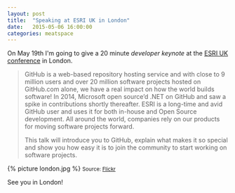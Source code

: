 ```yaml
---
layout: post
title:  "Speaking at ESRI UK in London"
date:   2015-05-06 16:00:00
categories: meatspace
---
```


On May 19th I'm going to give a 20 minute *developer keynote* at the [ESRI UK conference](http://www.esriuk.com/events/annual-conference-2015) in London.

> GitHub is a web-based repository hosting service and with close to 9 million users and over 20 million software projects hosted on GitHub.com alone, we have a real impact on how the world builds software! In 2014, Microsoft open source’d .NET on GitHub and saw a spike in contributions shortly thereafter. ESRI is a long-time and avid GitHub user and uses it for both in-house and Open Source development. All around the world, companies rely on our products for moving software projects forward.
>
> This talk will introduce you to GitHub, explain what makes it so special and show you how easy it is to join the community to start working on software projects.

{% picture london.jpg %}
<small>Source: [Flickr](https://www.flickr.com/photos/39997856@N03/8737855542)</small>

See you in London!
